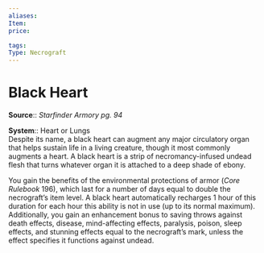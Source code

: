 ```yaml
---
aliases: 
Item:
price: 

tags: 
Type: Necrograft
---
```


# Black Heart

**Source**:: _Starfinder Armory pg. 94_  

**System**:: Heart or Lungs  
Despite its name, a black heart can augment any major circulatory organ that helps sustain life in a living creature, though it most commonly augments a heart. A black heart is a strip of necromancy-infused undead flesh that turns whatever organ it is attached to a deep shade of ebony.  
  
You gain the benefits of the environmental protections of armor (_Core Rulebook_ 196), which last for a number of days equal to double the necrograft’s item level. A black heart automatically recharges 1 hour of this duration for each hour this ability is not in use (up to its normal maximum). Additionally, you gain an enhancement bonus to saving throws against death effects, disease, mind-affecting effects, paralysis, poison, sleep effects, and stunning effects equal to the necrograft’s mark, unless the effect specifies it functions against undead.
